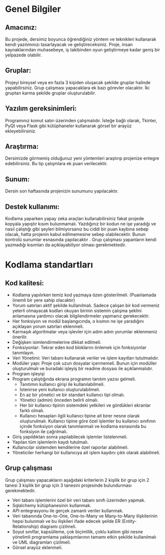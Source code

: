 # Genel Bilgiler
## Amacınız: 
Bu projede, dersimiz boyunca öğrendiğiniz yöntem ve teknikleri kullanarak kendi yazılımınızı tasarlayacak ve geliştireceksiniz. Proje, insan kaynaklarından muhasebeye, iş takibinden oyun geliştirmeye kadar geniş bir yelpazede olabilir.
## Gruplar: 
Projeyi bireysel veya en fazla 3 kişiden oluşacak şekilde gruplar halinde yapabilirsiniz. Grup çalışması yapacaklara ek bazı görevler olacaktır. İki gruptan karma şekilde gruplar oluşturulabilir.
## Yazılım gereksinimleri: 
Programınız komut satırı üzerinden çalışmalıdır. İsteğe bağlı olarak, Tkinter, PyQt veya Flask gibi kütüphaneler kullanarak görsel bir arayüz ekleyebilirsiniz.
## Araştırma: 
Dersimizde görmemiş olduğunuz yeni yöntemleri araştırıp projenize entegre edebilirsiniz. Bu tip çalışmlara ek puan verilecektir.
## Sunum: 
Dersin son haftasında projenizin sunumunu yapılacaktır.
## Destek kullanımı: 
Kodlama yaparken yapay zeka araçları kullanabilirsiniz fakat projede kopyala yapıştır kısım bulunmamalı. Yazdığınız bir kodun ne işe yaradığı ve nasıl çalıştığı gibi şeyleri bilmiyorsanız bu ciddi bir puan kaybına sebep olacak, hatta projenin kabul edilmemesine sebep olabilecektir. Bunun kontrolü sunumlar esnasında yapılacaktır . Grup çalışması yapanların kendi yazmadığı kısımları da açıklayabiliyor olması gerekmektedir.
# Kodlama standartları
## Kod kalitesi: 
- Kodlama yapılırken temiz kod yazmaya özen gösterilmeli. (Puanlamada önemli bir yere sahip olacaktır)
- Yorum satırları aktif şekilde kullanılmalı. Sadece çalışan bir kod vermeniz yeterli olmayacak kodları okuyan birinin sistemin çalışma şeklini anlamasına yardımcı olacak bilgilendirmeler yapmanız gerekecektir.
- Her fonksiyon ve modül başlangıcında, o kısmın ne işe yaradığını açıklayan yorum satırları eklenmeli.
- Karmaşık algoritmalar veya işlevler için adım adım yorumlar eklenmeniz önerilir.
- Değişken isimlendirmelerine dikkat edilmeli.
- Fonksiyonlar: Tekrar eden kod bloklarını önlemek için fonksiyonlar tanımlayın.
- Veri Yönetimi: Veri tabanı kullanarak veriler ve işlem kayıtları tutulmalıdır.
- Modüler yapı: Proje çok uzun dosyalar içermemeli. Bunun için modüller oluşturulmalı ve buradaki işleyiş bir readme dosyası ile açıklanmalıdır.
- Program işleyişi
- Program çalıştığında ekrana programın tanıtım yazısı gelmeli.
  -  Tanıtımın kullanıcı girişi ile kullanılabilmeli.
  -  İstenirse yeni kullanıcı oluşturulabilmeli.
  -  En az bir yönetici ve bir standart kullanıcı tipi olmalı.
  -  Yönetici (admin) önceden belirli olmalı.
  -  Her bir kullanıcı tipinin sistemdeki yetkileri ve gördükleri ekranlar farklı olmalı.
  -  Kullanıcı hesapları ilgili kullanıcı tipine ait birer nesne olarak oluşturulmalı. Kullanıcı tipine göre özel işlemler bu kullanıcı sınıfının içinde fonksiyon olarak tanımlanmalı ve kodlama esnasında bu fonksiyon ile çağrılmalı.
- Giriş yapıldıktan sonra yapılabilecek işlemler listelenmeli.
- Yapılan tüm işlemlerin kaydı tutulmalı.
- Kullanıcılar sistemden kendilerine özel raporlar alabilmeli.
- Yöneticiler herhangi bir kullanıcıya ait işlem kaydını çıktı olarak alabilmeli.  
## Grup çalışması
Grup çalışması yapacakların aşağıdaki kriterlerin 2 kişilik bir grup için 2 tanesi 3 kişilik bir grup için 3 tanesini projesinde bulundurması gerekmektedir.
-  Veri tabanı işlemlerini özel bir veri tabanı sınıfı üzerinden yapmak.
- Sqlalchemy kütüphanesinin kullanmak.
- API entegrasyonu ile gerçek zamanlı veriler kullanmak.
- Veri tabanında One-to-One, One-to-Many ve Many-to-Many ilişkilerinin hepsi bulunmalı ve bu ilişkileri ifade edecek şeilde ER (Entity-Relationship) diagramı çizilmeli.
- Soyut sınıflar, kapsülleme, çok biçimlilik, çoklu kalıtım gibi nesne yönelimli programlama yaklaşımlarının tamamı etkin şekilde kullanılmalı ve UML diagramları çizilmeli.
- Görsel arayüz eklenmeli.

